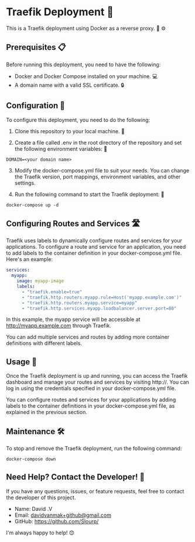 # Traefik Deployment 🚀

This is a Traefik deployment using Docker as a reverse proxy. 🐳 ⚙️

## Prerequisites 📋

Before running this deployment, you need to have the following:

- Docker and Docker Compose installed on your machine. 💻
- A domain name with a valid SSL certificate. 🔒

## Configuration 🔧

To configure this deployment, you need to do the following:

1. Clone this repository to your local machine. 🐙

2. Create a file called .env in the root directory of the repository and set the following environment variables: 📄

```
DOMAIN=<your domain name>
```

3. Modify the docker-compose.yml file to suit your needs. You can change the Traefik version, port mappings, environment variables, and other settings.

4. Run the following command to start the Traefik deployment: 🚀

```
docker-compose up -d
```

## Configuring Routes and Services 🛣️

Traefik uses labels to dynamically configure routes and services for your applications. To configure a route and service for an application, you need to add labels to the container definition in your docker-compose.yml file. Here's an example:

```yaml
services:
  myapp:
    image: myapp-image
    labels:
      - "traefik.enable=true"
      - "traefik.http.routers.myapp.rule=Host('myapp.example.com')"
      - "traefik.http.routers.myapp.service=myapp"
      - "traefik.http.services.myapp.loadbalancer.server.port=80"
```

In this example, the myapp service will be accessible at http://myapp.example.com through Traefik.

You can add multiple services and routes by adding more container definitions with different labels.

## Usage 📝

Once the Traefik deployment is up and running, you can access the Traefik dashboard and manage your routes and services by visiting http://<your domain name>. You can log in using the credentials specified in your docker-compose.yml file.

You can configure routes and services for your applications by adding labels to the container definitions in your docker-compose.yml file, as explained in the previous section.

## Maintenance 🛠️

To stop and remove the Traefik deployment, run the following command:

```
docker-compose down
```

## Need Help? Contact the Developer! 🤝

If you have any questions, issues, or feature requests, feel free to contact the developer of this project.

- Name: David .V
- Email: davidvanmak+github@gmail.com
- GitHub: https://github.com/Slourp/

I'm always happy to help! 😊
